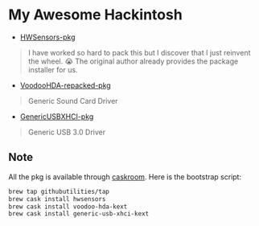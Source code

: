 # My Awesome Hackintosh

* [HWSensors-pkg](https://github.com/githubutilities/HWSensors-pkg)

> I have worked so hard to pack this but I discover that I just reinvent
> the wheel. :sob:
> The original author already provides the package installer for us.

* [VoodooHDA-repacked-pkg](https://github.com/githubutilities/VoodooHDA-repacked-pkg)

> Generic Sound Card Driver

* [GenericUSBXHCI-pkg](https://github.com/githubutilities/GenericUSBXHCI-pkg)

> Generic USB 3.0 Driver


## Note

All the pkg is available through [caskroom](https://github.com/caskroom/homebrew-cask). Here is the bootstrap script:

```sh
brew tap githubutilities/tap
brew cask install hwsensors
brew cask install voodoo-hda-kext
brew cask install generic-usb-xhci-kext
```
